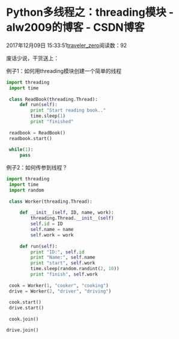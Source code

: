 # Python多线程之：threading模块 - alw2009的博客 - CSDN博客





2017年12月09日 15:33:51[traveler_zero](https://me.csdn.net/alw2009)阅读数：92








废话少说，干货送上：




例子1：如何用threading模块创建一个简单的线程



```python
import threading
 import time
 
 class ReadBook(threading.Thread):
     def run(self):
         print "Start reading book.."
         time.sleep(1)
         print "finished"
 
 readbook = ReadBook()
 readbook.start()
 
 while(1):
     pass
```


例子2：如何传参到线程？



```python
import threading
 import time
 import random
 
 class Worker(threading.Thread):
 
     def __init__(self, ID, name, work):
         threading.Thread.__init__(self)
         self.id = ID
         self.name = name
         self.work = work
 
     def run(self):
         print "ID:", self.id
         print "Name:", self.name
         print "start", self.work
         time.sleep(random.randint(2, 10))
         print "finish", self.work
 
 cook = Worker(1, "cooker", "cooking")
 drive = Worker(2, "driver", "driving")
 
 cook.start()
 drive.start()
 
 cook.join()
```

```python
drive.join()
```





